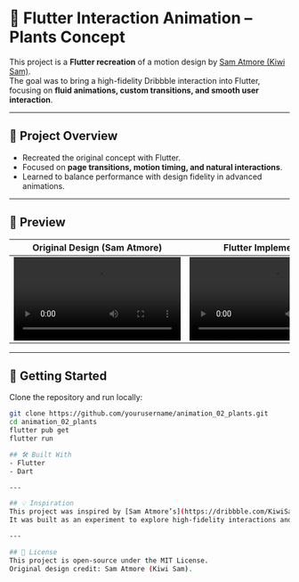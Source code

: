 # 🌱 Flutter Interaction Animation – Plants Concept

This project is a **Flutter recreation** of a motion design by [Sam Atmore (Kiwi Sam)](https://dribbble.com/KiwiSam).  
The goal was to bring a high-fidelity Dribbble interaction into Flutter, focusing on **fluid animations, custom transitions, and smooth user interaction**.

---

## 🎯 Project Overview
- Recreated the original concept with Flutter.
- Focused on **page transitions, motion timing, and natural interactions**.
- Learned to balance performance with design fidelity in advanced animations.

---

## 📸 Preview
| Original Design (Sam Atmore)   | Flutter Implementation      |  
|--------------------------------|-----------------------------|  
| ![Original](demo/original.mp4) | ![Flutter](demo/remade.mp4) |  

---

## 🚀 Getting Started

Clone the repository and run locally:

```bash
git clone https://github.com/yourusername/animation_02_plants.git
cd animation_02_plants
flutter pub get
flutter run

## 🛠️ Built With
- Flutter
- Dart

---

## 💡 Inspiration
This project was inspired by [Sam Atmore’s](https://dribbble.com/KiwiSam) Dribbble motion design.  
It was built as an experiment to explore high-fidelity interactions and animation techniques in Flutter.

---

## 📜 License
This project is open-source under the MIT License.  
Original design credit: Sam Atmore (Kiwi Sam).